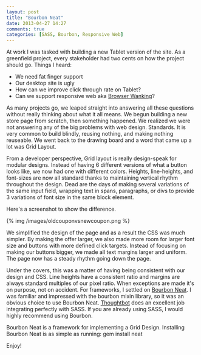 ```yaml
---
layout: post
title: "Bourbon Neat"
date: 2013-04-27 14:27
comments: true
categories: [SASS, Bourbon, Responsive Web]
---
```


At work I was tasked with building a new Tablet version of the site.  As a greenfield project, every stakeholder had two cents on how the project should go.  Things I heard:

* We need fat finger support
* Our desktop site is ugly
* How can we improve click through rate on Tablet?
* Can we support responsive web aka [Browser Wanking](https://twitter.com/nickpiesco/status/323881395393003521)?

As many projects go, we leaped straight into answering all these questions without really thinking about what it all means.  We begun building a new store page from scratch, then something happened.  We realized we were not answering any of the big problems with web design.  Standards.  It is very common to build blindly, reusing nothing, and making nothing reuseable.  We went back to the drawing board and a word that came up a lot was Grid Layout.

From a developer perspective, Grid layout is really design-speak for modular designs.  Instead of having 6 different versions of what a button looks like, we now had one with different colors.  Heights, line-heights, and font-sizes are now all standard thanks to maintaining vertical rhythm throughout the design.  Dead are the days of making several variations of the same input field, wrapping text in spans, paragraphs, or divs to provide 3 variations of font size in the same block element.

Here's a screenshot to show the difference.

{% img /images/oldcouponvsnewcoupon.png %}

We simplified the design of the page and as a result the CSS was much simpler.  By making the offer larger, we also made more room for larger font size and buttons with more defined click targets.  Instead of focusing on making our buttons bigger, we made all text margins larger and uniform.  The page now has a steady rhythm going down the page.

Under the covers, this was a matter of having being consistent with our design and CSS.  Line heights have a consistent ratio and margins are always standard multiples of our pixel ratio.  When exceptions are made it's on purpose, not on accident.  For frameworks, I settled on [Bourbon Neat](http://neat.bourbon.io).  I was familiar and impressed with the bourbon mixin library, so it was an obvious choice to use Bourbon Neat.  [Thoughtbot](http://www.thoughtbot.com) does an excellent job integrating perfectly with SASS.  If you are already using SASS, I would highly recommend using Bourbon.

Bourbon Neat is a framework for implementing a Grid Design.  Installing Bourbon Neat is as simple as running:
        gem install neat

Enjoy!
